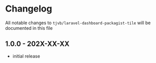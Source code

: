 # Changelog

All notable changes to `tjvb/laravel-dashboard-packagist-tile` will be documented in this file

## 1.0.0 - 202X-XX-XX

- initial release
